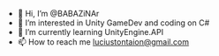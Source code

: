 - 👋 Hi, I’m @BABAZiNAr
- 👀 I’m interested in Unity GameDev and coding on C#
- 🌱 I’m currently learning UnityEngine.API
- 📫 How to reach me luciustontaion@gmail.com

<!---
BABAZiNAr/BABAZiNAr is a ✨ special ✨ repository because its `README.md` (this file) appears on your GitHub profile.
You can click the Preview link to take a look at your changes.
--->
